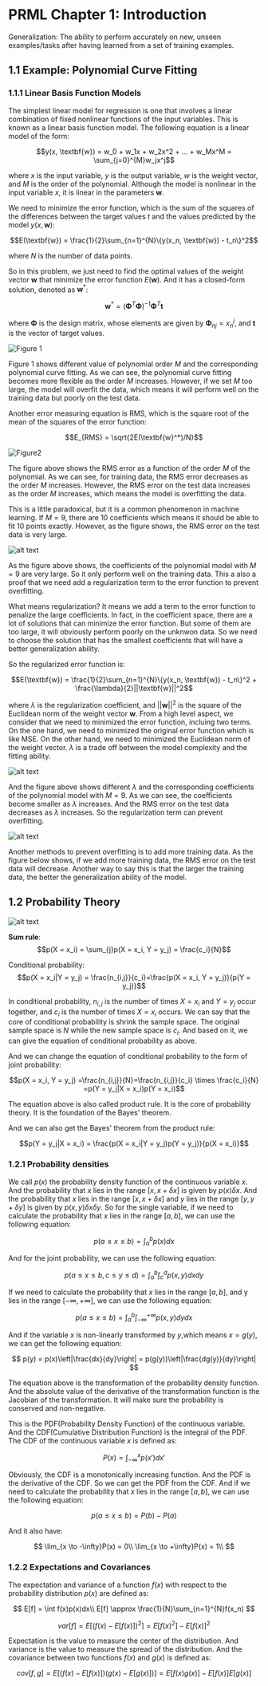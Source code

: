 # PRML Chapter 1: Introduction

Generalization: The ability to perform accurately on new, unseen examples/tasks after having learned from a set of training examples.

## 1.1 Example: Polynomial Curve Fitting

### 1.1.1 Linear Basis Function Models

The simplest linear model for regression is one that involves a linear combination of fixed nonlinear functions of the input variables. This is known as a linear basis function model. The following equation is a linear model of the form:

$$y(x, \textbf{w}) = w_0 + w_1x + w_2x^2 + ... + w_Mx^M = \sum_{j=0}^{M}w_jx^j$$

where $x$ is the input variable, $y$ is the output variable, $w$ is the weight vector, and $M$ is the order of the polynomial. Although the model is nonlinear in the input variable $x$, it is linear in the parameters $\textbf{w}$.

We need to minimize the error function, which is the sum of the squares of the differences between the target values $t$ and the values predicted by the model $y(x, \textbf{w})$:

$$E(\textbf{w}) = \frac{1}{2}\sum_{n=1}^{N}\{y(x_n, \textbf{w}) - t_n\}^2$$

where $N$ is the number of data points.

So in this problem, we just need to find the optimal values of the weight vector $\textbf{w}$ that minimize the error function $E(\textbf{w})$. And it has a closed-form solution, denoted as $\textbf{w}^*$:

$$\textbf{w}^* = (\textbf{Φ}^T\textbf{Φ})^{-1}\textbf{Φ}^T\textbf{t}$$

where $\textbf{Φ}$ is the design matrix, whose elements are given by $\textbf{Φ}_{nj} = x_n^j$, and $\textbf{t}$ is the vector of target values.

![Figure 1](fig/Figure1.png)

Figure 1 shows different value of polynomial order $M$ and the corresponding polynomial curve fitting. As we can see, the polynomial curve fitting becomes more flexible as the order $M$ increases. However, if we set $M$ too large, the model will overfit the data, which means it will perform well on the training data but poorly on the test data.

Another error measuring equation is RMS, which is the square root of the mean of the squares of the error function:

$$E_{RMS} = \sqrt{2E(\textbf{w}^*)/N}$$

![Figure2](fig/Figure2.png)

The figure above shows the RMS error as a function of the order $M$ of the polynomial. As we can see, for training data, the RMS error decreases as the order $M$ increases. However, the RMS error on the test data increases as the order $M$ increases, which means the model is overfitting the data. 

This is a little paradoxical, but it is a common phenomenon in machine learning. If $M=9$, there are 10 coefficients which means it should be able to fit 10 points exactly. However, as the figure shows, the RMS error on the test data is very large.

![alt text](fig/image3.png)

As the figure above shows, the coefficients of the polynomial model with $M=9$ are very large. So it only perform well on the training data. This a also a proof that we need add a regularization term to the error function to prevent overfitting.

What means regularization? It means we add a term to the error function to penalize the large coefficients. In fact, in the coefficient space, there are a lot of solutions that can minimize the error function. But some of them are too large, it will obviously perform poorly on the unknwon data. So we need to choose the solution that has the smallest coefficients that will have a better generalization ability.

So the regularized error function is:

$$E(\textbf{w}) = \frac{1}{2}\sum_{n=1}^{N}\{y(x_n, \textbf{w}) - t_n\}^2 + \frac{\lambda}{2}||\textbf{w}||^2$$

where $\lambda$ is the regularization coefficient, and $||\textbf{w}||^2$ is the square of the Euclidean norm of the weight vector $\textbf{w}$. From a high level aspect, we consider that we need to minimized the error function, incluing two terms. On the one hand, we need to minimized the original error function which is like MSE. On the other hand, we need to minimized the Euclidean norm of the weight vector. $\lambda$ is a trade off between the model complexity and the fitting ability.


![alt text](fig/image5.png)

And the figure above shows different $\lambda$ and the corresponding coefficients of the polynomial model with $M=9$. As we can see, the coefficients become smaller as $\lambda$ increases. And the RMS error on the test data decreases as $\lambda$ increases. So the regularization term can prevent overfitting.

![alt text](fig/image4.png)



Another methods to prevent overfitting is to add more training data. As the figure below shows, if we add more training data, the RMS error on the test data will decrease. Another way to say this is that the larger the training data, the better the generalization ability of the model.

## 1.2 Probability Theory

![alt text](fig/image6.png)

**Sum rule**: $$p(X = x_i) = \sum_{j}p(X = x_i, Y = y_j) = \frac{c_i}{N}$$

Conditional probability: $$p(X = x_i|Y = y_j) =  \frac{n_{i,j}}{c_i}=\frac{p(X = x_i, Y = y_j)}{p(Y = y_j)}$$

In conditional probability, $n_{i,j}$ is the number of times $X = x_i$ and $Y = y_j$ occur together, and $c_i$ is the number of times $X = x_i$ occurs. We can say that the core of conditional probability is shrink the sample space. The original sample space is $N$ while the new sample space is $c_i$. And based on it, we can give the equation of conditional probability as above. 

And we can change the equation of conditional probability to the form of joint probability:

$$p(X = x_i, Y = y_j) =\frac{n_{i,j}}{N}=\frac{n_{i,j}}{c_i} \times \frac{c_i}{N} =p(Y = y_j|X = x_i)p(Y = x_i)$$

The equation above is also called product rule. It is the core of probability theory. It is the foundation of the Bayes' theorem.

And we can also get the Bayes' theorem from the product rule:

$$p(Y = y_j|X = x_i) = \frac{p(X = x_i|Y = y_j)p(Y = y_j)}{p(X = x_i)}$$

### 1.2.1 Probability densities

We call $p(x)$ the probability density function of the continuous variable $x$. And the probability that $x$ lies in the range $[x, x + \delta x]$ is given by $p(x)\delta x$. And the probability that $x$ lies in the range $[x, x + \delta x]$ and $y$ lies in the range $[y, y + \delta y]$ is given by $p(x, y)\delta x \delta y$. So for the single variable, if we need to calculate the probability that $x$ lies in the range $[a, b]$, we can use the following equation:

$$p(a \leq x \leq b) = \int_{a}^{b}p(x)dx$$

And for the joint probability, we can use the following equation:

$$p(a \leq x \leq b, c \leq y \leq d) = \int_{a}^{b}\int_{c}^{d}p(x, y)dxdy$$

If we need to calculate the probability that $x$ lies in the range $[a, b]$, and y lies in the range $[-\infty, +\infty]$, we can use the following equation:

$$p(a \leq x \leq b) = \int_{a}^{b}\int_{-\infty}^{+\infty}p(x, y)dydx$$


And if the variable $x$ is non-linearly transformed by $y$,which means $x=g(y)$, we can get the following equation:

$$
p(y) = p(x)\left|\frac{dx}{dy}\right| = p(g(y))\left|\frac{dg(y)}{dy}\right|
$$

The equation above is the transformation of the probability density function. And the absolute value of the derivative of the transformation function is the Jacobian of the transformation. It will make sure the probability is conserved and non-negative.


This is the PDF(Probability Density Function) of the continuous variable. And the CDF(Cumulative Distribution Function) is the integral of the PDF. The CDF of the continuous variable $x$ is defined as:

$$P(x) = \int_{-\infty}^{x}p(x')dx'$$

Obviously, the CDF is a monotonically increasing function. And the PDF is the derivative of the CDF. So we can get the PDF from the CDF. And if we need to calculate the probability that $x$ lies in the range $[a, b]$, we can use the following equation:

$$p(a \leq x \leq b) = P(b) - P(a)$$
 
And it also have:

$$
\lim_{x \to -\infty}P(x) = 0\\
\lim_{x \to +\infty}P(x) = 1\\
$$

### 1.2.2 Expectations and Covariances

The expectation and variance of a function $f(x)$ with respect to the probability distribution $p(x)$ are defined as:

$$
E[f] = \int f(x)p(x)dx\\
E[f] \approx \frac{1}{N}\sum_{n=1}^{N}f(x_n)
$$

$$var[f] = E[(f(x) - E[f(x)])^2] = E[f(x)^2] - E[f(x)]^2$$

Expectation is the value to measure the center of the distribution. And variance is the value to measure the spread of the distribution. And the covariance between two functions $f(x)$ and $g(x)$ is defined as:

$$cov[f, g] = E[(f(x) - E[f(x)])(g(x) - E[g(x)])] = E[f(x)g(x)] - E[f(x)]E[g(x)]$$